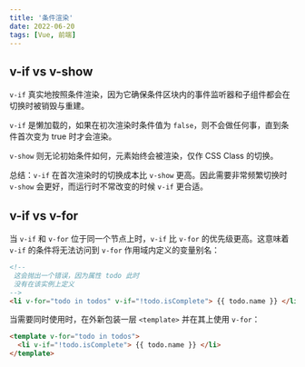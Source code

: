 ```yaml
---
title: '条件渲染'
date: 2022-06-20
tags: [Vue, 前端]
---
```


## v-if vs v-show

`v-if` 真实地按照条件渲染，因为它确保条件区块内的事件监听器和子组件都会在切换时被销毁与重建。

`v-if` 是懒加载的，如果在初次渲染时条件值为 `false`，则不会做任何事，直到条件首次变为 true 时才会渲染。

`v-show` 则无论初始条件如何，元素始终会被渲染，仅作 CSS Class 的切换。

总结：`v-if` 在首次渲染时的切换成本比 `v-show` 更高。因此需要非常频繁切换时 `v-show` 会更好，而运行时不常改变的时候 `v-if` 更合适。

## v-if vs v-for

当 `v-if` 和 `v-for` 位于同一个节点上时，`v-if` 比 `v-for` 的优先级更高。这意味着 `v-if` 的条件将无法访问到 `v-for` 作用域内定义的变量别名：

```html
<!--
 这会抛出一个错误，因为属性 todo 此时
 没有在该实例上定义
-->
<li v-for="todo in todos" v-if="!todo.isComplete"> {{ todo.name }} </li>
```

当需要同时使用时，在外新包装一层 `<template>` 并在其上使用 `v-for`：

```html
<template v-for="todo in todos">
  <li v-if="!todo.isComplete"> {{ todo.name }} </li>
</template>
```
